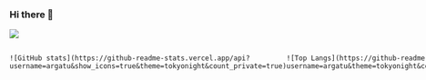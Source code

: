 ### Hi there 👋

![](https://visitor-badge.laobi.icu/badge?page_id=argatu)

<!-- ![](https://img.shields.io/github/stars/argatu?color=27A599)
![](https://img.shields.io/github/followers/argatu?color=E07A5F)
![](https://komarev.com/ghpvc/?username=argatu&label=views&color=3d405b)

[![GitHub Streak](https://github-readme-streak-stats.herokuapp.com?user=argatu&theme=dark&ring=FE7D37&currStreakLabel=FE7D37&fire=FE7D37)](https://git.io/streak-stats) -->

<div style="display: flex;">
  <div>
    
    ![GitHub stats](https://github-readme-stats.vercel.app/api?username=argatu&show_icons=true&theme=tokyonight&count_private=true)
    
  </div>
  <div>
    
    ![Top Langs](https://github-readme-stats.vercel.app/api/top-langs/?username=argatu&theme=tokyonight&count_private=true&layout=compact)
    
  </div>
</div>
